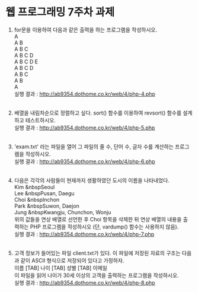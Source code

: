 # 웹 프로그래밍 7주차 과제

1. for문을 이용하여 다음과 같은 출력을 하는 프로그램을 작성하시오.<br>
A<br>
A B<br>
A B C<br>
A B C D<br>
A B C D E<br>
A B C D<br>
A B C<br>
A B<br>
A<br>
실행 결과 : http://ab9354.dothome.co.kr/web/4/php-4.php<br><br>

2. 배열을 내림차순으로 정렬하고 싶다. sort() 함수를 이용하여 revsort() 함수를 설계하고 테스트하시오.<br>
실행 결과 : http://ab9354.dothome.co.kr/web/4/php-5.php<br><br>

3. 'exam.txt' 라는 파일을 열어 그 파일의 줄 수, 단어 수, 글자 수를 계산하는 프로그램을 작성하시오.<br>
실행 결과 : http://ab9354.dothome.co.kr/web/4/php-6.php<br><br>

4. 다음은 각각의 사람들이 현재까지 생활하였던 도시의 이름을 나타내었다.<br>
Kim &nbspSeoul<br>
Lee &nbspPusan, Daegu<br>
Choi &nbspInchon<br>
Park &nbspSuwon, Daejon<br>
Jung &nbspKwangju, Chunchon, Wonju<br>
위의 값들을 연상 배열로 선언한 후 Choi 항목을 삭제한 뒤 연상 배열의 내용을 출력하는 PHP 프로그램을 작성하시오 (단, vardump() 함수는 사용하지 않음).<br>
실행 결과 : http://ab9354.dothome.co.kr/web/4/php-7.php<br><br>

5. 고객 정보가 들어있는 파일 client.txt가 있다. 이 파일에 저장된 자료의 구조는 다음과 같이 ASCII 형식으로 저장되어 있다고 가정하자.<br>
이름 [TAB] 나이 [TAB] 성별 [TAB] 이메일<br>
이 파일을 읽어 나이가 30세 이상의 고객을 출력하는 프로그램을 작성하시오.<br>
실행 결과 : http://ab9354.dothome.co.kr/web/4/php-8.php
